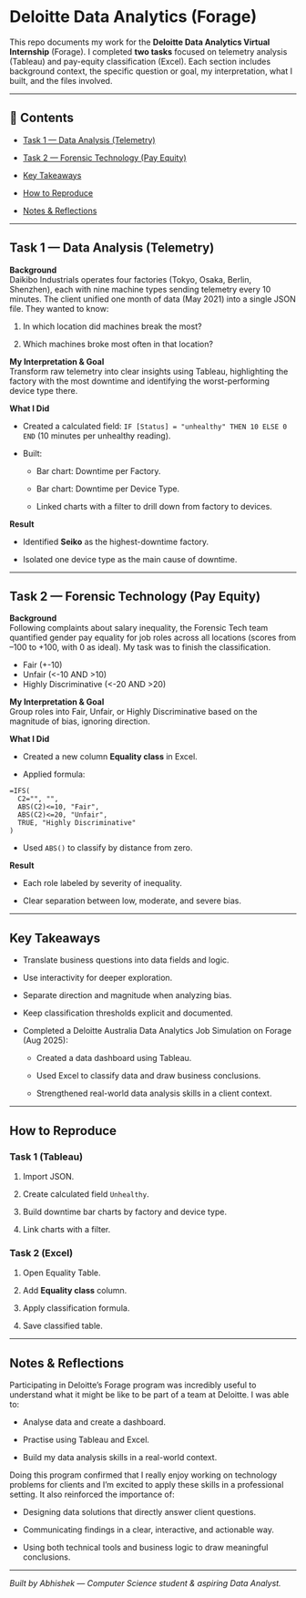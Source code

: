 
# Deloitte Data Analytics (Forage)

This repo documents my work for the **Deloitte Data Analytics Virtual Internship** (Forage). I completed **two tasks** focused on telemetry analysis (Tableau) and pay-equity classification (Excel). Each section includes background context, the specific question or goal, my interpretation, what I built, and the files involved.

----------

## 🧭 Contents


- [Task 1 — Data Analysis (Telemetry)](#task-1--data-analysis-telemetry)
  
- [Task 2 — Forensic Technology (Pay Equity)](#task-2--forensic-technology-pay-equity)

- [Key Takeaways](#key-takeaways)
  
- [How to Reproduce](#how-to-reproduce)
  
- [Notes & Reflections](#notes--reflections)


----------

## Task 1 — Data Analysis (Telemetry)

**Background**  
Daikibo Industrials operates four factories (Tokyo, Osaka, Berlin, Shenzhen), each with nine machine types sending telemetry every 10 minutes. The client unified one month of data (May 2021) into a single JSON file. They wanted to know:

1.  In which location did machines break the most?
    
2.  Which machines broke most often in that location?
    

**My Interpretation & Goal**  
Transform raw telemetry into clear insights using Tableau, highlighting the factory with the most downtime and identifying the worst-performing device type there.

**What I Did**

-   Created a calculated field: `IF [Status] = "unhealthy" THEN 10 ELSE 0 END` (10 minutes per unhealthy reading).
    
-   Built:
    
    -   Bar chart: Downtime per Factory.
        
    -   Bar chart: Downtime per Device Type.
        
    -   Linked charts with a filter to drill down from factory to devices.
        

**Result**

-   Identified **Seiko** as the highest-downtime factory.
    
-   Isolated one device type as the main cause of downtime.    

----------

## Task 2 — Forensic Technology (Pay Equity)

**Background**  
Following complaints about salary inequality, the Forensic Tech team quantified gender pay equality for job roles across all locations (scores from –100 to +100, with 0 as ideal). My task was to finish the classification.

-   Fair (+-10)
-   Unfair (<-10 AND >10)
-   Highly Discriminative (<-20 AND >20)

**My Interpretation & Goal**  
Group roles into Fair, Unfair, or Highly Discriminative based on the magnitude of bias, ignoring direction.

**What I Did**

-   Created a new column **Equality class** in Excel.
    
-   Applied formula:
    

```
=IFS(
  C2="", "",
  ABS(C2)<=10, "Fair",
  ABS(C2)<=20, "Unfair",
  TRUE, "Highly Discriminative"
)
```

-   Used `ABS()` to classify by distance from zero.
    

**Result**

-   Each role labeled by severity of inequality.
    
-   Clear separation between low, moderate, and severe bias.

----------

## Key Takeaways

-   Translate business questions into data fields and logic.
    
-   Use interactivity for deeper exploration.
    
-   Separate direction and magnitude when analyzing bias.
    
-   Keep classification thresholds explicit and documented.
    
-   Completed a Deloitte Australia Data Analytics Job Simulation on Forage (Aug 2025):
    
    -   Created a data dashboard using Tableau.
        
    -   Used Excel to classify data and draw business conclusions.
        
    -   Strengthened real-world data analysis skills in a client context.
        

----------

## How to Reproduce

### Task 1 (Tableau)

1.  Import JSON.
    
2.  Create calculated field `Unhealthy`.
    
3.  Build downtime bar charts by factory and device type.
    
4.  Link charts with a filter.
    

### Task 2 (Excel)

1.  Open Equality Table.
    
2.  Add **Equality class** column.
    
3.  Apply classification formula.
    
4.  Save classified table.
    

----------

## Notes & Reflections

Participating in Deloitte’s Forage program was incredibly useful to understand what it might be like to be part of a team at Deloitte. I was able to:

-   Analyse data and create a dashboard.
    
-   Practise using Tableau and Excel.
    
-   Build my data analysis skills in a real-world context.
    

Doing this program confirmed that I really enjoy working on technology problems for clients and I’m excited to apply these skills in a professional setting. It also reinforced the importance of:

-   Designing data solutions that directly answer client questions.
    
-   Communicating findings in a clear, interactive, and actionable way.
    
-   Using both technical tools and business logic to draw meaningful conclusions.
    

----------

_Built by Abhishek — Computer Science student & aspiring Data Analyst._
